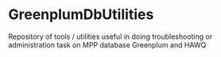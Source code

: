 # GreenplumDbUtilities
Repository of tools / utilities useful in doing troubleshooting or administration task on MPP database Greenplum and HAWQ
